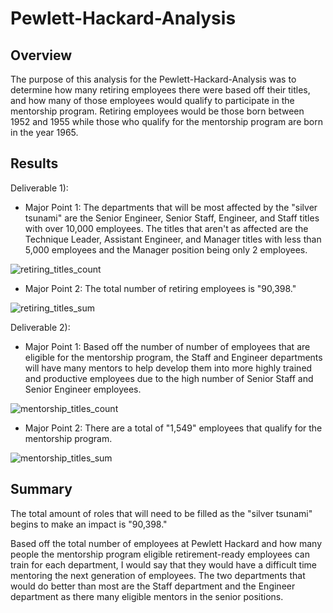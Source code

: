 # Pewlett-Hackard-Analysis

## Overview

The purpose of this analysis for the Pewlett-Hackard-Analysis was to determine how many retiring employees there were based off their titles, and how many of those employees would qualify to participate in the mentorship program. Retiring employees would be those born between 1952 and 1955 while those who qualify for the mentorship program are born in the year 1965.

## Results

Deliverable 1):

  * Major Point 1: The departments that will be most affected by the "silver tsunami" are the Senior Engineer, Senior Staff, Engineer, and Staff titles with over 10,000 employees. The titles that aren't as affected are the Technique Leader, Assistant Engineer, and Manager titles with less than 5,000 employees and the Manager position being only 2 employees.

![retiring_titles_count](https://user-images.githubusercontent.com/75653952/109114389-2d16ac80-7703-11eb-9fa2-81e911fbdb1a.png)

  * Major Point 2: The total number of retiring employees is "90,398."

![retiring_titles_sum](https://user-images.githubusercontent.com/75653952/109114485-58010080-7703-11eb-969a-5b25a1d848e0.png)

Deliverable 2):

  * Major Point 1: Based off the number of number of employees that are eligible for the mentorship program, the Staff and Engineer departments will have many mentors to help develop them into more highly trained and productive employees due to the high number of Senior Staff and Senior Engineer employees.

![mentorship_titles_count](https://user-images.githubusercontent.com/75653952/109114265-ff316800-7702-11eb-8d88-80398bef3ecd.png)

  * Major Point 2: There are a total of "1,549" employees that qualify for the mentorship program.

![mentorship_titles_sum](https://user-images.githubusercontent.com/75653952/109114343-1a03dc80-7703-11eb-8246-065b4fa11dcc.png)

## Summary

The total amount of roles that will need to be filled as the "silver tsunami" begins to make an impact is "90,398." 

Based off the total number of employees at Pewlett Hackard and how many people the mentorship program eligible retirement-ready employees can train for each department, I would say that they would have a difficult time mentoring the next generation of employees. The two departments that would do better than most are the Staff department and the Engineer department as there many eligible mentors in the senior positions.
